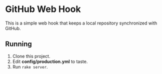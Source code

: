 # GitHub Web Hook

This is a simple web hook that keeps a local repository synchronized with GitHub.

## Running

 1. Clone this project.
 2. Edit **config/production.yml** to taste.
 3. Run `rake server`.
